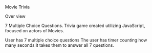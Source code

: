 Movie Trivia

Over view

7 Multiple Choice Questions. 
Trivia game created utilizing JavaScript, focused on actors of Movies.

User has 7 multiple choice questions 
The user has timer counting how many seconds it takes them to answer all 7 questions.